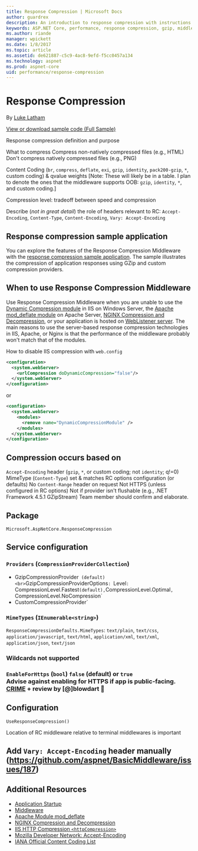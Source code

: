 ```yaml
---
title: Response Compression | Microsoft Docs
author: guardrex
description: An introduction to response compression with instructions on how to use Response Compression Middleware in ASP.NET Core applications.
keywords: ASP.NET Core, performance, response compression, gzip, middleware
ms.author: riande
manager: wpickett
ms.date: 1/8/2017
ms.topic: article
ms.assetid: de621887-c5c9-4ac8-9efd-f5cc0457a134
ms.technology: aspnet
ms.prod: aspnet-core
uid: performance/response-compression
---
```

# Response Compression

By [Luke Latham](https://github.com/GuardRex)

[View or download sample code (Full Sample)](https://github.com/aspnet/Docs/tree/master/aspnetcore/performance/response-compression/sample/FullSample)

Response compression definition and purpose

What to compress
Compress non-natively compressed files (e.g., HTML)
Don't compress natively compressed files (e.g., PNG)

Content Coding (`br`, `compress`, `deflate`, `exi`, `gzip`, `identity`, `pack200-gzip`, `*`, custom coding) & qvalue weights [Note: These will likely be in a table. I plan to denote the ones that the middleware supports OOB: `gzip`, `identity`, `*`, and custom coding.]

Compression level: tradeoff between speed and compression

Describe (*not in great detail*) the role of headers relevant to RC: `Accept-Encoding`, `Content-Type`, `Content-Encoding`, `Vary: Accept-Encoding`

## Response compression sample application
You can explore the features of the Response Compression Middleware with the [response compression sample application](https://github.com/aspnet/Docs/tree/master/aspnetcore/performance/response-compression/sample/FullSample). The sample illustrates the compression of application responses using GZip and custom compression providers.

## When to use Response Compression Middleware
Use Response Compression Middleware when you are unable to use the [Dynamic Compression module](https://www.iis.net/overview/reliability/dynamiccachingandcompression) in IIS on Windows Server, the [Apache mod_deflate module]() on Apache Server, [NGINX Compression and Decompression](https://www.nginx.com/resources/admin-guide/compression-and-decompression/), or your application is hosted on [WebListener server](xref:fundamentals/servers/weblistener). The main reasons to use the server-based response compression technologies in IIS, Apache, or Nginx is that the performance of the middleware probably won't match that of the modules. 

How to disable IIS compression with `web.config`
```xml
<configuration>
  <system.webServer>
    <urlCompression doDynamicCompression="false"/>
  </system.webServer>
</configuration>
```
or 
```xml
<configuration>
  <system.webServer> 
    <modules> 
      <remove name="DynamicCompressionModule" /> 
    </modules> 
  </system.webServer> 
</configuration>
```

## Compression occurs based on
`Accept-Encoding` header (`gzip`, `*`, or custom coding; not `identity`; q!=0)
MimeType (`Content-Type`) set & matches RC options configuration (or defaults)
No `Content-Range` header on request
Not HTTPS (unless configured in RC options)
Not if provider isn't flushable (e.g., .NET Framework 4.5.1 GZipStream) Team member should confirm and elaborate.

## Package
`Microsoft.AspNetCore.ResponseCompression`

## Service configuration
### `Providers` (`CompressionProviderCollection`)
* GzipCompressionProvider` (default)<br>`GzipCompressionProviderOptions`: `Level`: `CompressionLevel.Fastest` (default), `CompressionLevel.Optimal`, `CompressionLevel.NoCompression`
* CustomCompressionProvider`
### `MimeTypes` (`IEnumerable<string>`)
`ResponseCompressionDefaults.MimeTypes`: `text/plain`, `text/css`, `application/javascript`, `text/html`, `application/xml`, `text/xml`, `application/json`, `text/json`
### Wildcards not supported
### `EnableForHttps` (`bool`) `false` (default) or `true`<br>Advise against enabling for HTTPS if app is public-facing. [CRIME](https://en.wikipedia.org/wiki/CRIME) + review by [@]blowdart :dart:
## Configuration
`UseResponseCompression()`

Location of RC middleware relative to terminal middlewares is important

## Add `Vary: Accept-Encoding` header manually (https://github.com/aspnet/BasicMiddleware/issues/187)
  
## Additional Resources
  * [Application Startup](xref:fundamentals/startup)
  * [Middleware](xref:fundamentals/middleware)
  * [Apache Module mod_deflate](http://httpd.apache.org/docs/current/mod/mod_deflate.html)
  * [NGINX Compression and Decompression](https://www.nginx.com/resources/admin-guide/compression-and-decompression/)
  * [IIS HTTP Compression `<httpCompression>`](https://www.iis.net/configreference/system.webserver/httpcompression)
  * [Mozilla Developer Network: Accept-Encoding](https://developer.mozilla.org/en-US/docs/Web/HTTP/Headers/Accept-Encoding)
  * [IANA Official Content Coding List](http://www.iana.org/assignments/http-parameters/http-parameters.xml#http-content-coding-registry)
